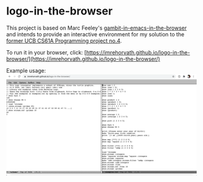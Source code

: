 logo-in-the-browser
===================

This project is based on Marc Feeley's [gambit-in-emacs-in-the-browser](https://github.com/feeley/gambit-in-emacs-in-the-browser) and intends to provide an interactive environment for my solution to the [former UCB CS61A Programming project no.4](https://inst.eecs.berkeley.edu/%7Ecs61a/reader/vol1.html).

To run it in your browser, click: [https://imrehorvath.github.io/logo-in-the-browser/](https://imrehorvath.github.io/logo-in-the-browser/)

Example usage:
![Screenshot](https://github.com/imrehorvath/logo-in-the-browser/raw/gh-pages/example.png "Logo example interaction")
